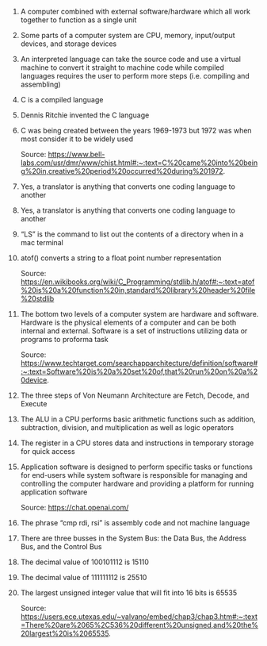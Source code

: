 1. A computer combined with external software/hardware which all work together to function as a single unit

2. Some parts of a computer system are CPU, memory, input/output devices, and storage devices

3. An interpreted language can take the source code and use a virtual machine to convert it  straight to machine code while compiled languages requires the user to perform more steps (i.e. compiling and assembling)

4. C is a compiled language

5. Dennis Ritchie invented the C language

6. C was being created between the years 1969-1973 but 1972 was when most consider it to be widely used

    Source:
https://www.bell-labs.com/usr/dmr/www/chist.html#:~:text=C%20came%20into%20being%20in,creative%20period%20occurred%20during%201972.

7. Yes, a translator is anything that converts one coding language to another

8. Yes, a translator is anything that converts one coding language to another

9. “LS” is the command to list out the contents of a directory when in a mac terminal

10. atof() converts a string to a float point number representation

    Source:
https://en.wikibooks.org/wiki/C_Programming/stdlib.h/atof#:~:text=atof%20is%20a%20function%20in,standard%20library%20header%20file%20stdlib

11. The bottom two levels of a computer system are hardware and software. Hardware is the physical elements of a computer and can be both internal and external. Software is a set of instructions utilizing data or programs to proforma task

    Source:
https://www.techtarget.com/searchapparchitecture/definition/software#:~:text=Software%20is%20a%20set%20of,that%20run%20on%20a%20device.

12. The three steps of Von Neumann Architecture are Fetch, Decode, and Execute

13. The ALU in a CPU performs basic arithmetic functions such as addition, subtraction, division, and multiplication as well as logic operators

14. The register in a CPU stores data and instructions in temporary storage for quick access 

15. Application software is designed to perform specific tasks or functions for end-users while system software is responsible for managing and controlling the computer hardware and providing a platform for running application software

    Source:
https://chat.openai.com/

16. The phrase “cmp rdi, rsi” is assembly code and not machine language

17. There are three busses in the System Bus: the Data Bus, the Address Bus, and the Control Bus

18. The decimal value of 100101112 is 15110

19. The decimal value of 111111112 is 25510

20. The largest unsigned integer value that will fit into 16 bits is 65535

    Source:
https://users.ece.utexas.edu/~valvano/embed/chap3/chap3.htm#:~:text=There%20are%2065%2C536%20different%20unsigned,and%20the%20largest%20is%2065535.
